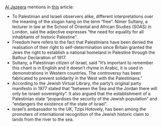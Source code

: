 [Al Jazeera](https://en.wikipedia.org/wiki/Al_Jazeera) mentions in [this](https://www.aljazeera.com/news/2023/11/2/from-the-river-to-the-sea-what-does-the-palestinian-slogan-really-mean) article:

* To Palestinian and Israeli observers alike, different interpretations over the meaning of the slogan hang on the term “free”. Nimer Sultany, a lecturer in law at the School of Oriental and African Studies (SOAS) in London, said the adjective expresses “the need for equality for all inhabitants of historic Palestine”.
* Freedom here refers to the fact that Palestinians have been denied the realisation of their right to self-determination since Britain granted the Jews the right to establish a national homeland in Palestine through the Balfour Declaration of 1917.
* Sultany, a Palestinian citizen of Israel, said "It’s important to remember this chant is in English and it doesn’t rhyme in Arabic, it is used in demonstrations in Western countries. The controversy has been fabricated to prevent solidarity in the West with the Palestinians."
* According to the Jewish Virtual Library, the party’s original party manifesto in 1977 stated that “between the Sea and the Jordan there will only be Israeli sovereignty”. It also argued that the establishment of a Palestinian state “jeopardises the security of the Jewish population” and “endangers the existence of the state of Israel”.
* Israel’s ambassador to the UK, Tzipi Hotovely, has been among the promoters of international recognition of the Jewish historic claim to lands from the river to the sea.
